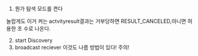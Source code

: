1. 뭔가 탐색 모드를 켠다

놀랍게도 이거 켜는 actvityresult결과는 거부당하면 RESULT_CANCELED,아니면 허용한 초 수로 나온다.

2. start Discovery
3. broadcast reciever
이것도 나름 방법이 있다! 주의!


